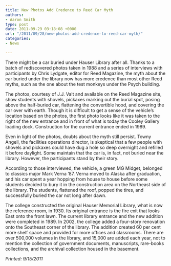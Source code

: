 ```yaml
---
title: New Photos Add Credence to Reed Car Myth
authors:
- Aaron Smith
type: post
date: 2011-09-29 03:18:08 +0000
url: "/2011/09/28/new-photos-add-credence-to-reed-car-myth/"
categories:
- News

---
```

There might be a car buried under Hauser Library after all. Thanks to a batch of rediscovered photos taken in 1988 and a series of interviews with participants by Chris Lydgate, editor for Reed Magazine, the myth about the car buried under the library now has more credence than most other Reed myths, such as the one about the test monkeys under the Psych building.

The photos, courtesy of J.J. Valt and available on the Reed Magazine site, show students with shovels, pickaxes marking out the burial spot, posing above the half-buried car, flattening the convertible hood, and covering the car over with earth. Though it is difficult to get a sense of the vehicle’s location based on the photos, the first photo looks like it was taken to the right of the new entrance and in front of what is today the Cooley Gallery loading dock. Construction for the current entrance ended in 1989.

Even in light of the photos, doubts about the myth still persist. Towny Angell, the facilities operations director, is skeptical that a few people with shovels and pickaxes could have dug a hole so deep overnight and refilled it before daylight. Some maintain that the car is, in fact, not buried near the library. However, the participants stand by their story.

According to those interviewed, the vehicle, a green MG Midget, belonged to classics major Mark Verna ’87. Verna moved to Alaska after graduation, and his car spent a year hopping from house to house before some students decided to bury it in the construction area on the Northeast side of the library. The students, flattened the roof, popped the tires, and successfully buried the car not long after dawn.

The college constructed the original Hauser Memorial Library, what is now the reference room, in 1930. Its original entrance is the fire exit that looks East onto the front lawn. The current library entrance and the new addition were completed in 1989. In 2002, the college added a four-story renovation onto the Southeast corner of the library. The addition created 60 per cent more shelf space and provided for more offices and classrooms. There are over 500,000 volumes in the library, and 15,000 are added each year, not to mention the collection of government documents, manuscripts, rare-books collections, and the archival collection housed in the basement.

_Printed: 9/15/2011_